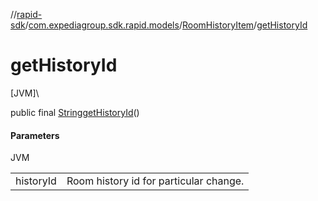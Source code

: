 //[rapid-sdk](../../../index.md)/[com.expediagroup.sdk.rapid.models](../index.md)/[RoomHistoryItem](index.md)/[getHistoryId](get-history-id.md)

# getHistoryId

[JVM]\

public final [String](https://docs.oracle.com/javase/8/docs/api/java/lang/String.html)[getHistoryId](get-history-id.md)()

#### Parameters

JVM

| | |
|---|---|
| historyId | Room history id for particular change. |
